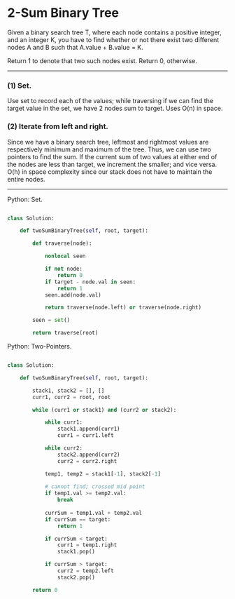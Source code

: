 # 2-Sum Binary Tree

Given a binary search tree T, where each node contains a positive integer, and
an integer K, you have to find whether or not there exist two different nodes
A and B such that A.value + B.value = K.

Return 1 to denote that two such nodes exist. Return 0, otherwise.

---

### (1) Set.

Use set to record each of the values; while traversing if we can find the
target value in the set, we have 2 nodes sum to target. Uses O(n) in space.

### (2) Iterate from left and right.

Since we have a binary search tree, leftmost and rightmost values are
respectively minimum and maximum of the tree. Thus, we can use two pointers to
find the sum. If the current sum of two values at either end of the nodes are
less than target, we increment the smaller; and vice versa. O(h) in space
complexity since our stack does not have to maintain the entire nodes.

---

Python: Set.

```python

class Solution:

    def twoSumBinaryTree(self, root, target):

        def traverse(node):

            nonlocal seen

            if not node:
                return 0
            if target - node.val in seen:
                return 1
            seen.add(node.val)

            return traverse(node.left) or traverse(node.right)

        seen = set()

        return traverse(root)

```

Python: Two-Pointers.

```python

class Solution:

    def twoSumBinaryTree(self, root, target):

        stack1, stack2 = [], []
        curr1, curr2 = root, root

        while (curr1 or stack1) and (curr2 or stack2):

            while curr1:
                stack1.append(curr1)
                curr1 = curr1.left

            while curr2:
                stack2.append(curr2)
                curr2 = curr2.right

            temp1, temp2 = stack1[-1], stack2[-1]
            
            # cannot find; crossed mid point
            if temp1.val >= temp2.val:
                break
            
            currSum = temp1.val + temp2.val
            if currSum == target:
                return 1

            if currSum < target:
                curr1 = temp1.right
                stack1.pop()

            if currSum > target:
                curr2 = temp2.left
                stack2.pop()

        return 0
```


